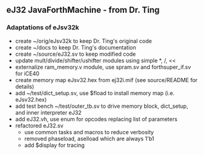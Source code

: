 ## eJ32 JavaForthMachine - from Dr. Ting
### Adaptations of eJsv32k
* create ~/orig/eJsv32k to keep Dr. Ting's original code
* create ~/docs to keep Dr. Ting's documentation
* create ~/source/eJ32.sv to keep modified code
* update mult/divide/shifter/ushifter modules using simple *, /, <<
* externalize ram_memory.v module, use spram.sv and forthsuper_if.sv for iCE40
* create memory map eJsv32.hex from ej32i.mif (see source/README for details)
* add ~/test/dict_setup.sv, use $fload to install memory map (i.e. eJsv32.hex)
* add test bench ~/test/outer_tb.sv to drive memory block, dict_setup, and inner interpreter eJ32
* add eJ32.vh, use enum for opcodes replacing list of parameters
* refactored eJ32.sv
  + use common tasks and macros to reduce verbosity
  + removed phaseload, aselload which are always 1'b1
  + add $display for tracing
